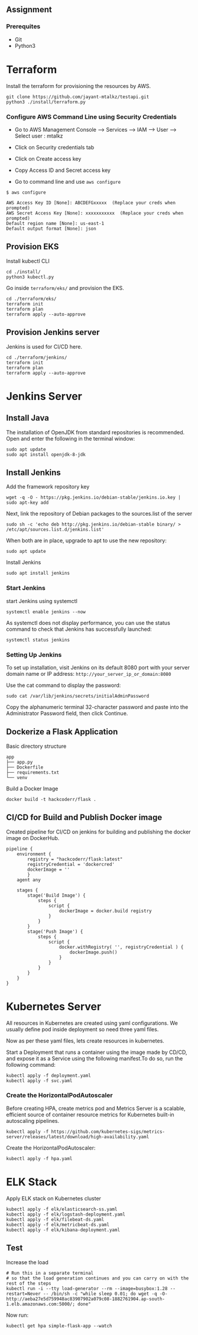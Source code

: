 ## Assignment

### Prerequites

* Git
* Python3

# Terraform

Install the terraform for provisioning the resources by AWS.
```
git clone https://github.com/jayant-mtalkz/testapi.git
python3 ./install/terraform.py
```
### Configure AWS Command Line using Security Credentials
* Go to AWS Management Console --> Services --> IAM --> User --> Select user : mtalkz

* Click on Security credentials tab

* Click on Create access key

* Copy Access ID and Secret access key

* Go to command line and use ``aws configure``

```
$ aws configure

AWS Access Key ID [None]: ABCDEFGxxxxx  (Replace your creds when prompted)
AWS Secret Access Key [None]: xxxxxxxxxxx  (Replace your creds when prompted)
Default region name [None]: us-east-1
Default output format [None]: json
```
## Provision EKS
Install kubectl CLI
```
cd ./install/
python3 kubectl.py
``` 

Go inside ``terraform/eks/`` and provision the EKS.
```
cd ./terraform/eks/
terraform init
terraform plan
terraform apply --auto-approve
```
## Provision Jenkins server

Jenkins is used for CI/CD here.
```
cd ./terraform/jenkins/
terraform init 
terraform plan
terraform apply --auto-approve
```


# Jenkins Server
## Install Java
The installation of OpenJDK from standard repositories is recommended. Open and enter the following in the terminal window:
```
sudo apt update 
sudo apt install openjdk-8-jdk 
```

## Install Jenkins
Add the framework repository key  
```
wget -q -O - https://pkg.jenkins.io/debian-stable/jenkins.io.key | sudo apt-key add
```
Next, link the repository of Debian packages to the sources.list of the server

```
sudo sh -c 'echo deb http://pkg.jenkins.io/debian-stable binary/ > /etc/apt/sources.list.d/jenkins.list' 
```
When both are in place, upgrade to apt to use the new repository: 

```
sudo apt update
```
Install Jenkins
```
sudo apt install jenkins 
```
###  Start Jenkins 
start Jenkins using systemctl
```
systemctl enable jenkins --now
```
As systemctl does not display performance, you can use the status command to check that Jenkins has successfully launched:
```
systemctl status jenkins
```
### Setting Up Jenkins
To set up installation, visit Jenkins on its default 8080 port with your server domain name or IP address: ``http://your_server_ip_or_domain:8080 ``


Use the cat command to display the password: 
```
sudo cat /var/lib/jenkins/secrets/initialAdminPassword 
```
Copy the alphanumeric terminal 32-character password and paste into the Administrator Password field, then click Continue. 


## Dockerize a Flask Application
Basic directory structure
```
app
├── app.py
├── Dockerfile
├── requirements.txt
└── venv
```
Build a Docker Image
```
docker build -t hackcoderr/flask .
```


## CI/CD for Build and Publish Docker image

Created pipeline for CI/CD on jenkins for building and publishing the docker image on DockerHub.
```
pipeline {
    environment {
        registry = "hackcoderr/flask:latest"
        registryCredential = 'dockercred'
        dockerImage = ''
        }
    agent any

    stages {
        stage('Build Image') {
            steps {
                script {
                    dockerImage = docker.build registry
                }
            }
        }
        stage('Push Image') {
            steps {
                script {
                    docker.withRegistry( '', registryCredential ) {
                        dockerImage.push()
                    }
                }
            }
        }
    }
}

```

# Kubernetes Server

All resources in Kubernetes are created using yaml configurations. We usually define pod inside deployment so need three yaml files.

Now as per these yaml files, lets create resources in kubernetes.

Start a Deployment that runs a container using the image made by CD/CD, and expose it as a Service using the following manifest.To do so, run the following command:
```
kubectl apply -f deployment.yaml
kubectl apply -f svc.yaml
```

### Create the HorizontalPodAutoscaler

Before creating HPA, create metrics pod and Metrics Server is a scalable, efficient source of container resource metrics for Kubernetes built-in autoscaling pipelines.
```
kubectl apply -f https://github.com/kubernetes-sigs/metrics-server/releases/latest/download/high-availability.yaml
```
Create the HorizontalPodAutoscaler:

```
kubectl apply -f hpa.yaml
```

# ELK Stack

Apply ELK stack on Kubernetes cluster
```
kubectl apply -f elk/elasticsearch-ss.yaml 
kubectl apply -f elk/logstash-deployment.yaml 
kubectl apply -f elk/filebeat-ds.yaml 
kubectl apply -f elk/metricbeat-ds.yaml 
kubectl apply -f elk/kibana-deployment.yaml
```


## Test
Increase the load 

```
# Run this in a separate terminal
# so that the load generation continues and you can carry on with the rest of the steps
kubectl run -i --tty load-generator --rm --image=busybox:1.28 --restart=Never -- /bin/sh -c "while sleep 0.01; do wget -q -O- http://aeba27e5d759948ac83907902a079c08-1882761904.ap-south-1.elb.amazonaws.com:5000/; done"
```
Now run:
```
kubectl get hpa simple-flask-app --watch
```


